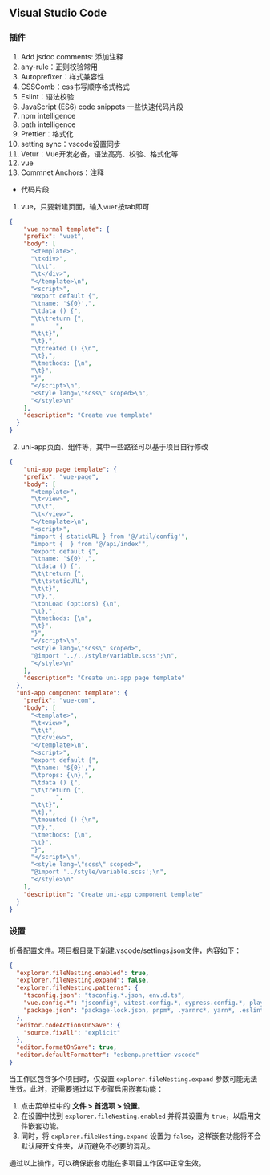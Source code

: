 ## Visual Studio Code
### 插件
1. Add jsdoc comments: 添加注释
2. any-rule：正则校验常用
3. Autoprefixer：样式兼容性
4. CSSComb：css书写顺序格式格式
5. Eslint：语法校验
6. JavaScript (ES6) code snippets 一些快速代码片段
7. npm intelligence
8. path intelligence
9. Prettier：格式化
10. setting sync：vscode设置同步
11. Vetur：Vue开发必备，语法高亮、校验、格式化等
12. vue
13. Commnet Anchors：注释
- 代码片段
1. vue，只要新建页面，输入```vuet```按tab即可
```json
{
    "vue normal template": {
    "prefix": "vuet",
    "body": [
      "<template>",
      "\t<div>",
      "\t\t",
      "\t</div>",
      "</template>\n",
      "<script>",
      "export default {",
      "\tname: '${0}',",
      "\tdata () {",
      "\t\treturn {",
      "      ",
      "\t\t}",
      "\t},",
      "\tcreated () {\n",
      "\t},",
      "\tmethods: {\n",
      "\t}",
      "}",
      "</script>\n",
      "<style lang=\"scss\" scoped>\n",
      "</style>\n"
    ],
    "description": "Create vue template"
  }
}
```
2. uni-app页面、组件等，其中一些路径可以基于项目自行修改
```json
{
    "uni-app page template": {
    "prefix": "vue-page",
    "body": [
      "<template>",
      "\t<view>",
      "\t\t",
      "\t</view>",
      "</template>\n",
      "<script>",
      "import { staticURL } from '@/util/config'",
      "import {  } from '@/api/index'",
      "export default {",
      "\tname: '${0}',",
      "\tdata () {",
      "\t\treturn {",
      "\t\tstaticURL",
      "\t\t}",
      "\t},",
      "\tonLoad (options) {\n",
      "\t},",
      "\tmethods: {\n",
      "\t}",
      "}",
      "</script>\n",
      "<style lang=\"scss\" scoped>",
      "@import '../../style/variable.scss';\n",
      "</style>\n"
    ],
    "description": "Create uni-app page template"
  },
  "uni-app component template": {
    "prefix": "vue-com",
    "body": [
      "<template>",
      "\t<view>",
      "\t\t",
      "\t</view>",
      "</template>\n",
      "<script>",
      "export default {",
      "\tname: '${0}',",
      "\tprops: {\n},",
      "\tdata () {",
      "\t\treturn {",
      "      ",
      "\t\t}",
      "\t},",
      "\tmounted () {\n",
      "\t},",
      "\tmethods: {\n",
      "\t}",
      "}",
      "</script>\n",
      "<style lang=\"scss\" scoped>",
      "@import '../style/variable.scss';\n",
      "</style>\n"
    ],
    "description": "Create uni-app component template"
  }
}
```

### 设置
折叠配置文件。项目根目录下新建.vscode/settings.json文件，内容如下：
```json
{
  "explorer.fileNesting.enabled": true,
  "explorer.fileNesting.expand": false,
  "explorer.fileNesting.patterns": {
    "tsconfig.json": "tsconfig.*.json, env.d.ts",
    "vue.config.*": "jsconfig*, vitest.config.*, cypress.config.*, playwright.config.*, babel.config.*, .babelrc, .browserslistrc",
    "package.json": "package-lock.json, pnpm*, .yarnrc*, yarn*, .eslint*, eslint*, .prettier*, prettier*, .editorconfig, *.sh"
  },
  "editor.codeActionsOnSave": {
    "source.fixAll": "explicit"
  },
  "editor.formatOnSave": true,
  "editor.defaultFormatter": "esbenp.prettier-vscode"
}

```

当工作区包含多个项目时，仅设置 `explorer.fileNesting.expand` 参数可能无法生效。此时，还需要通过以下步骤启用嵌套功能：
1. 点击菜单栏中的 **文件 > 首选项 > 设置**。
2. 在设置中找到 `explorer.fileNesting.enabled` 并将其设置为 `true`，以启用文件嵌套功能。
3. 同时，将 `explorer.fileNesting.expand` 设置为 `false`，这样嵌套功能将不会默认展开文件夹，从而避免不必要的混乱。

通过以上操作，可以确保嵌套功能在多项目工作区中正常生效。